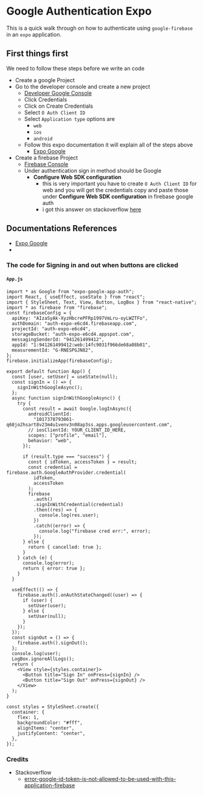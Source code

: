 # Google Authentication Expo

This is a quick walk through on how to authenticate using `google-firebase` in an `expo` application.

## First things first

We need to follow these steps before we write an code

- Create a google Project
- Go to the developer console and create a new project
  - [Developer Google Console](https://console.developers.google.com/apis/credentials?authuser=1&project=proven-mercury-307113)
  - Click Credentials
  - Click on Create Credentials
  - Select `O Auth Client ID`
  - Select `Application type` options are
    - `web`
    - `ios`
    - `android`
  - Follow this expo documentation it will explain all of the steps above
    - [Expo Google](https://docs.expo.io/versions/v40.0.0/sdk/google/)
- Create a firebase Project
  - [Firebase Console](https://console.firebase.google.com/u/1/project/auth-expo-e6cd4/authentication/providers)
  - Under authentication sign in method should be Google
    - **Configure Web SDK configuration**
      - this is very important you have to create `O Auth Client ID` for web and you will get the credentials copy and paste those under **Configure Web SDK configuration** in firebase google auth
      - i got this answer on stackoverflow [here](https://stackoverflow.com/questions/40450850/error-google-id-token-is-not-allowed-to-be-used-with-this-application-firebase)

## Documentations References

- [Expo Google](https://docs.expo.io/versions/v40.0.0/sdk/google/)
-

### The code for Signing in and out when buttons are clicked

#### `App.js`

```
import * as Google from "expo-google-app-auth";
import React, { useEffect, useState } from "react";
import { StyleSheet, Text, View, Button, LogBox } from "react-native";
import * as firebase from "firebase";
const firebaseConfig = {
  apiKey: "AIzaSyAk-XyzHbcrePFRp1997VmLru-oyLWZTFo",
  authDomain: "auth-expo-e6cd4.firebaseapp.com",
  projectId: "auth-expo-e6cd4",
  storageBucket: "auth-expo-e6cd4.appspot.com",
  messagingSenderId: "941261499412",
  appId: "1:941261499412:web:14fc9031f966de68a08b01",
  measurementId: "G-RNESPGJN82",
};
firebase.initializeApp(firebaseConfig);

export default function App() {
  const [user, setUser] = useState(null);
  const signIn = () => {
    signInWithGoogleAsync();
  };
  async function signInWithGoogleAsync() {
    try {
      const result = await Google.logInAsync({
        androidClientId:
          "1017378793061-q68jo2hsart8v23m4u1venv3n08ap3ss.apps.googleusercontent.com",
        // iosClientId: YOUR_CLIENT_ID_HERE,
        scopes: ["profile", "email"],
        behavior: "web",
      });

      if (result.type === "success") {
        const { idToken, accessToken } = result;
        const credential = firebase.auth.GoogleAuthProvider.credential(
          idToken,
          accessToken
        );
        firebase
          .auth()
          .signInWithCredential(credential)
          .then((res) => {
            console.log(res.user);
          })
          .catch((error) => {
            console.log("firebase cred err:", error);
          });
      } else {
        return { cancelled: true };
      }
    } catch (e) {
      console.log(error);
      return { error: true };
    }
  }

  useEffect(() => {
    firebase.auth().onAuthStateChanged((user) => {
      if (user) {
        setUser(user);
      } else {
        setUser(null);
      }
    });
  });
  const signOut = () => {
    firebase.auth().signOut();
  };
  console.log(user);
  LogBox.ignoreAllLogs();
  return (
    <View style={styles.container}>
      <Button title="Sign In" onPress={signIn} />
      <Button title="Sign Out" onPress={signOut} />
    </View>
  );
}

const styles = StyleSheet.create({
  container: {
    flex: 1,
    backgroundColor: "#fff",
    alignItems: "center",
    justifyContent: "center",
  },
});

```

### Credits

- Stackoverflow
  - [error-google-id-token-is-not-allowed-to-be-used-with-this-application-firebase](https://stackoverflow.com/questions/40450850/error-google-id-token-is-not-allowed-to-be-used-with-this-application-firebase)
